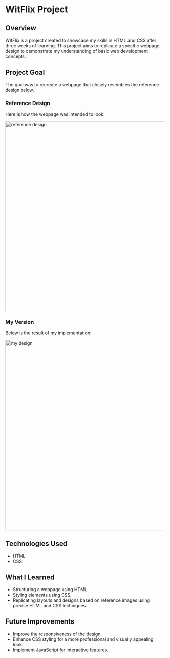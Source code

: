 # WitFlix Project

## Overview
WitFlix is a project created to showcase my skills in HTML and CSS after three weeks of learning. This project aims to replicate a specific webpage design to demonstrate my understanding of basic web development concepts.

## Project Goal
The goal was to recreate a webpage that closely resembles the reference design below.

### Reference Design
Here is how the webpage was intended to look:

<img src="https://github.com/pelinozsezer/witflix-project/blob/main/assets/reference-design.png" alt="reference design" width="600" height="600" />

### My Version
Below is the result of my implementation:

<img src="https://github.com/pelinozsezer/witflix-project/blob/main/assets/my-design.png" alt="my design" width="600" height="600" />

## Technologies Used
- HTML
- CSS

## What I Learned
- Structuring a webpage using HTML.
- Styling elements using CSS.
- Replicating layouts and designs based on reference images using precise HTML and CSS techniques.

## Future Improvements
- Improve the responsiveness of the design.
- Enhance CSS styling for a more professional and visually appealing look.
- Implement JavaScript for interactive features.
